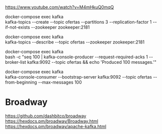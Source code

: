 https://www.youtube.com/watch?v=M4mHkuQ0mqQ

docker-compose exec kafka  \
kafka-topics --create --topic ofertas --partitions 3 --replication-factor 1 --if-not-exists --zookeeper zookeeper:2181

docker-compose exec kafka  \
kafka-topics --describe --topic ofertas --zookeeper zookeeper:2181

docker-compose exec kafka  \
   bash -c "seq 100 | kafka-console-producer --request-required-acks 1 --broker-list kafka:9092 --topic ofertas && echo 'Produced 100 messages.'"

docker-compose exec kafka  \
  kafka-console-consumer --bootstrap-server kafka:9092 --topic ofertas --from-beginning --max-messages 100



# Broadway

https://github.com/dashbitco/broadway
https://hexdocs.pm/broadway/Broadway.html
https://hexdocs.pm/broadway/apache-kafka.html
